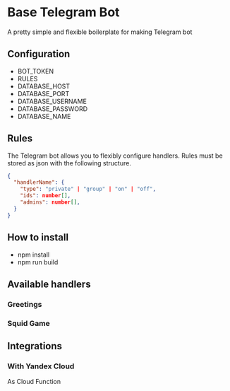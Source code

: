 # Base Telegram Bot
A pretty simple and flexible boilerplate for making Telegram bot

## Configuration
* BOT_TOKEN
* RULES
* DATABASE_HOST
* DATABASE_PORT
* DATABASE_USERNAME
* DATABASE_PASSWORD
* DATABASE_NAME

## Rules
The Telegram bot allows you to flexibly configure handlers. Rules must be stored as json with the following structure.

```json
{
  "handlerName": {
    "type": "private" | "group" | "on" | "off",
    "ids": number[],
    "admins": number[], 
  }
}
```

## How to install
* npm install
* npm run build

## Available handlers
### Greetings

### Squid Game

## Integrations
### With Yandex Cloud
As Cloud Function